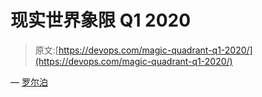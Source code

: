 # 现实世界象限 Q1 2020

> 原文:[https://devops.com/magic-quadrant-q1-2020/](https://devops.com/magic-quadrant-q1-2020/)

— [罗尔泊](https://devops.com/author/breselman/)